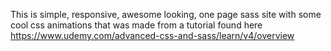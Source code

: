 This is simple, responsive, awesome looking, one page sass site with some cool css animations that was made from a tutorial found here https://www.udemy.com/advanced-css-and-sass/learn/v4/overview